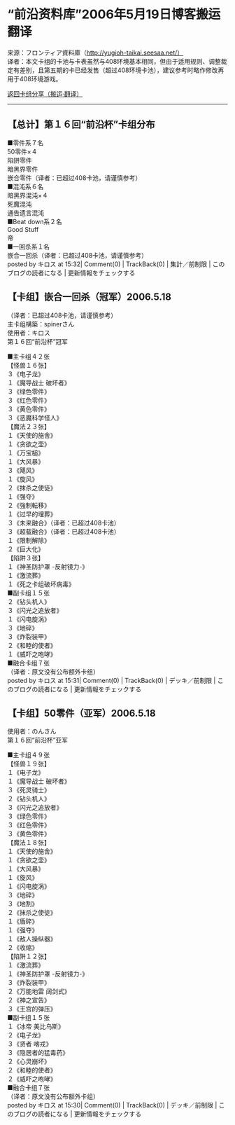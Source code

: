# “前沿资料库”2006年5月19日博客搬运翻译
来源：フロンティア資料庫（http://yugioh-taikai.seesaa.net/）  
译者：本文卡组的卡池与卡表虽然与408环境基本相同，但由于适用规则、调整裁定有差别，且第五期的卡已经发售（超过408环境卡池），建议参考时略作修改再用于408环境游戏。  

[返回卡组分享（搬运·翻译）](../Deck_Transport.html)  

---

## 【总计】第１６回“前沿杯”卡组分布
■零件系７名  
50零件×４  
陷阱零件  
暗黑界零件  
嵌合零件（译者：已超过408卡池，请谨慎参考）    
■混沌系６名  
暗黑界混沌×４  
死魔混沌  
通告遗言混沌  
■Beat down系２名  
Good Stuff  
帝  
■一回杀系１名  
嵌合一回杀（译者：已超过408卡池，请谨慎参考）    
posted by キロス at 15:32| Comment(0) | TrackBack(0) | 集計／前制限 | このブログの読者になる | 更新情報をチェックする  



## 【卡组】嵌合一回杀（冠军）2006.5.18
（译者：已超过408卡池，请谨慎参考）  
主卡组構築：spinerさん  
使用者：キロス  
第１６回“前沿杯”冠军  

■主卡组４２张  
【怪兽１６张】  
３《电子龙》  
１《魔导战士 破坏者》  
３《绿色零件》  
３《红色零件》  
３《黄色零件》  
３《恶魔科学怪人》  
【魔法２３张】  
１《天使的施舍》  
１《贪欲之壶》  
１《万宝槌》  
１《大风暴》  
３《飓风》  
１《旋风》  
２《抹杀之使徒》  
１《强夺》  
２《強制転移》  
１《过早的埋葬》  
３《未来融合》（译者：已超过408卡池）  
３《超载融合》（译者：已超过408卡池）  
１《限制解除》  
２《巨大化》  
【陷阱３张】  
１《神圣防护罩 -反射镜力-》  
１《激流葬》  
１《死之卡组破坏病毒》  
■副卡组１５张  
２《钻头机人》  
３《闪光之追放者》  
１《闪电旋涡》  
３《地碎》  
３《炸裂装甲》  
２《和睦的使者》  
１《威吓之咆哮》  
■融合卡组７张  
（译者：原文没有公布额外卡组）  
posted by キロス at 15:31| Comment(0) | TrackBack(0) | デッキ／前制限 | このブログの読者になる | 更新情報をチェックする  



## 【卡组】50零件（亚军）2006.5.18
使用者：のんさん  
第１６回“前沿杯”亚军  

■主卡组４９张  
【怪兽１９张】  
１《电子龙》  
１《魔导战士 破坏者》  
３《死灵骑士》  
２《钻头机人》  
３《闪光之追放者》  
３《绿色零件》  
３《红色零件》  
３《黄色零件》  
【魔法１８张】  
１《天使的施舍》  
１《贪欲之壶》  
１《大风暴》  
１《旋风》  
１《闪电旋涡》  
３《地碎》  
３《地割》  
２《抹杀之使徒》  
１《盾碎》  
１《强夺》  
１《敌人操纵器》  
２《收缩》  
【陷阱１２张】  
１《激流葬》  
１《神圣防护罩 -反射镜力-》  
３《炸裂装甲》  
２《万能地雷 阔剑式》  
２《神之宣告》  
３《王宫的弹压》  
■副卡组１５张  
１《冰帝 美比乌斯》  
２《电子龙》  
３《贤者 喀戎》  
３《隐居者的猛毒药》  
２《心灵崩坏》  
２《和睦的使者》  
２《威吓之咆哮》  
■融合卡组７张  
（译者：原文没有公布额外卡组）  
posted by キロス at 15:30| Comment(0) | TrackBack(0) | デッキ／前制限 | このブログの読者になる | 更新情報をチェックする  